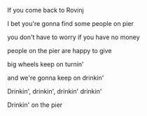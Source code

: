 If you come back to Rovinj

I bet you're gonna find some people on pier

you don't have to worry if you have no money

people on the pier are happy to give

big wheels keep on turnin'

and we're gonna keep on drinkin'

Drinkin', drinkin', drinkin' drinkin'

Drinkin' on the pier
